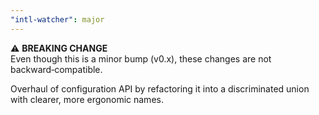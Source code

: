 ```yaml
---
"intl-watcher": major
---
```


⚠️ **BREAKING CHANGE**  
Even though this is a minor bump (v0.x), these changes are not backward‑compatible.

Overhaul of configuration API by refactoring it into a discriminated union with clearer, more ergonomic names.
